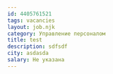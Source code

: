 ```yaml
---
id: 4405761521
tags: vacancies
layout: job.njk
category: Управление персоналом
title: test
description: sdfsdf
city: asdasda
salary: Не указана
---
```

